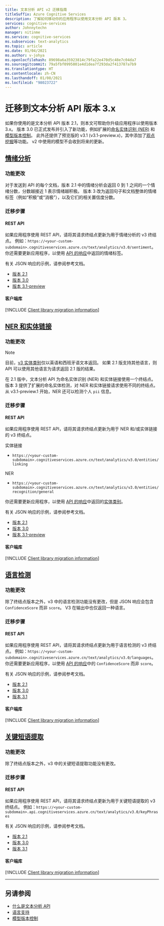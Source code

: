 ```yaml
---
title: 文本分析 API v2 迁移指南
titleSuffix: Azure Cognitive Services
description: 了解如何移动你的应用程序以使用文本分析 API 版本 3。
services: cognitive-services
author: Johnnytechn
manager: nitinme
ms.service: cognitive-services
ms.subservice: text-analytics
ms.topic: article
ms.date: 01/04/2021
ms.author: v-johya
ms.openlocfilehash: 89698a6a35923814c79fa22e470d5c48e7c04da7
ms.sourcegitcommit: 79a5fbf0995801e4d1dea7f293da2f413787a7b9
ms.translationtype: HT
ms.contentlocale: zh-CN
ms.lasthandoff: 01/08/2021
ms.locfileid: "98023722"
---
```

# <a name="migrate-to-version-3x-of-the-text-analytics-api"></a>迁移到文本分析 API 版本 3.x

如果你使用的是文本分析 API 版本 2.1，则本文可帮助你升级应用程序以使用版本 3.x。 版本 3.0 已正式发布并引入了新功能，例如扩展的[命名实体识别 (NER)](how-tos/text-analytics-how-to-entity-linking.md#named-entity-recognition-features-and-versions) 和[模型版本控制](concepts/model-versioning.md)。 此外还提供了预览版的 v3.1 (v3.1-preview.x)，其中添加了[观点挖掘](how-tos/text-analytics-how-to-sentiment-analysis.md#sentiment-analysis-versions-and-features)等功能。 v2 中使用的模型不会收到将来的更新。 

## <a name="sentiment-analysis"></a>[情绪分析](#tab/sentiment-analysis)

### <a name="feature-changes"></a>功能更改 

对于发送到 API 的每个文档，版本 2.1 中的情绪分析会返回 0 到 1 之间的一个情绪分数，分数越接近 1 表示情绪越积极。 版本 3 改为返回句子和文档整体的情绪标签（例如“积极”或“消极”），以及它们的相关置信度分数。 

### <a name="steps-to-migrate"></a>迁移步骤

#### <a name="rest-api"></a>REST API

如果应用程序使用 REST API，请将其请求终结点更新为用于情绪分析的 v3 终结点。 例如：`https://<your-custom-subdomain>.cognitiveservices.azure.cn/text/analytics/v3.0/sentiment`。 你还需要更新应用程序，以使用 [API 的响应](how-tos/text-analytics-how-to-sentiment-analysis.md#view-the-results)中返回的情绪标签。 

有关 JSON 响应的示例，请参阅参考文档。
* [版本 2.1](https://dev.cognitive.azure.cn/docs/services/TextAnalytics-v2-1/operations/56f30ceeeda5650db055a3c9)
* [版本 3.0](https://dev.cognitive.azure.cn/docs/services/TextAnalytics-v3-0/operations/Sentiment) 
* [版本 3.1-preview](https://dev.cognitive.azure.cn/docs/services/TextAnalytics-v3-1-preview-3/operations/Sentiment)

#### <a name="client-libraries"></a>客户端库

[!INCLUDE [Client library migration information](includes/client-library-migration-section.md)]

## <a name="ner-and-entity-linking"></a>[NER 和实体链接](#tab/named-entity-recognition)

### <a name="feature-changes"></a>功能更改

> [!NOTE] 
> 目前，[v3 实体类别](named-entity-types.md)仅以英语和西班牙语文本返回。 如果 2.1 版支持其他语言，则 API 可以使用其他语言为请求返回 2.1 版的结果。

<!--Not available in MC: phi -->
在 2.1 版中，文本分析 API 为命名实体识别 (NER) 和实体链接使用一个终结点。 版本 3 提供了扩展的命名实体检测，对 NER 和实体链接请求使用不同的终结点。 从 v3.1-preview.1 开始，NER 还可以检测个人 `pii` 信息。 

### <a name="steps-to-migrate"></a>迁移步骤

#### <a name="rest-api"></a>REST API

如果应用程序使用 REST API，请将其请求终结点更新为用于 NER 和/或实体链接的 v3 终结点。

实体链接
* `https://<your-custom-subdomain>.cognitiveservices.azure.cn/text/analytics/v3.0/entities/linking`

NER
* `https://<your-custom-subdomain>.cognitiveservices.azure.cn/text/analytics/v3.0/entities/recognition/general`

你还需要更新应用程序，以使用 [API 的响应](how-tos/text-analytics-how-to-entity-linking.md#view-results)中返回的[实体类别](named-entity-types.md)。

有关 JSON 响应的示例，请参阅参考文档。
* [版本 2.1](https://dev.cognitive.azure.cn/docs/services/TextAnalytics-v2-1/operations/5ac4251d5b4ccd1554da7634)
* [版本 3.0](https://dev.cognitive.azure.cn/docs/services/TextAnalytics-v3-0/operations/EntitiesRecognitionGeneral) 
* [版本 3.1-preview](https://dev.cognitive.azure.cn/docs/services/TextAnalytics-v3-1-preview-3/operations/EntitiesRecognitionGeneral)

#### <a name="client-libraries"></a>客户端库

[!INCLUDE [Client library migration information](includes/client-library-migration-section.md)]

## <a name="language-detection"></a>[语言检测](#tab/language-detection)

### <a name="feature-changes"></a>功能更改 

除了终结点版本之外，v3 中的语言检测功能没有更改，但是 JSON 响应会包含 `ConfidenceScore` 而非 `score`。 V3 在输出中也仅返回一种语言。 

### <a name="steps-to-migrate"></a>迁移步骤

#### <a name="rest-api"></a>REST API

如果应用程序使用 REST API，请将其请求终结点更新为用于语言检测的 v3 终结点。 例如：`https://<your-custom-subdomain>.cognitiveservices.azure.cn/text/analytics/v3.0/languages`。 你还需要更新应用程序，以使用 [API 的响应](how-tos/text-analytics-how-to-language-detection.md#step-3-view-the-results)中的 `ConfidenceScore` 而非 `score`。 

有关 JSON 响应的示例，请参阅参考文档。
* [版本 2.1](https://dev.cognitive.azure.cn/docs/services/TextAnalytics-v2-1/operations/56f30ceeeda5650db055a3c7)
* [版本 3.0](https://dev.cognitive.azure.cn/docs/services/TextAnalytics-v3-0/operations/Languages) 
* [版本 3.1](https://dev.cognitive.azure.cn/docs/services/TextAnalytics-v3-1-preview-3/operations/Languages)

#### <a name="client-libraries"></a>客户端库

[!INCLUDE [Client library migration information](includes/client-library-migration-section.md)]

## <a name="key-phrase-extraction"></a>[关键短语提取](#tab/key-phrase-extraction)

### <a name="feature-changes"></a>功能更改 

除了终结点版本之外，v3 中的关键短语提取功能没有更改。

### <a name="steps-to-migrate"></a>迁移步骤

#### <a name="rest-api"></a>REST API

如果应用程序使用 REST API，请将其请求终结点更新为用于关键短语提取的 v3 终结点。 例如：`https://<your-custom-subdomain>.api.cognitiveservices.azure.cn/text/analytics/v3.0/keyPhrases`

有关 JSON 响应的示例，请参阅参考文档。
* [版本 2.1](https://dev.cognitive.azure.cn/docs/services/TextAnalytics-v2-1/operations/56f30ceeeda5650db055a3c6)
* [版本 3.0](https://dev.cognitive.azure.cn/docs/services/TextAnalytics-v3-0/operations/KeyPhrases) 
* [版本 3.1](https://dev.cognitive.azure.cn/docs/services/TextAnalytics-v3-1-preview-1/operations/KeyPhrases)

#### <a name="client-libraries"></a>客户端库

[!INCLUDE [Client library migration information](includes/client-library-migration-section.md)]

---

## <a name="see-also"></a>另请参阅

* [什么是文本分析 API](overview.md)
* [语言支持](language-support.md)
* [模型版本控制](concepts/model-versioning.md)

